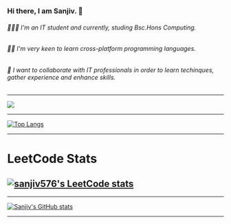 ### Hi there, I am Sanjiv. 👋

<!--
**sanjiv576/sanjiv576** is a ✨ _special_ ✨ repository because its `README.md` (this file) appears on your GitHub profile.

Here are some ideas to get you started:

- 🔭 I’m currently working on ...
- 🌱 I’m currently learning ...
- 👯 I’m looking to collaborate on ...
- 🤔 I’m looking for help with ...
- 💬 Ask me about ...
- 📫 How to reach me: ...
- 😄 Pronouns: ...
- ⚡ Fun fact: ...
-->
 ###### 👨🏻‍💻  I'm an IT student and currently, studing Bsc.Hons Computing.
 ###### 🙋🏻  I'm very keen to learn cross-platform programming languages.
 ###### 🔗  I want to collaborate with IT professionals in order to learn techinques, gather experience and enhance skills.
 
 ---
 <!-- Usage is added 
   [![Readme Card](https://github-readme-stats.vercel.app/api/pin/?username=sanjiv576&repo=github-readme-stats)](https://github.com/sanjiv576)-->
 
 <!-- profile view added -->
 ![](https://komarev.com/ghpvc/?username=sanjiv576&color=blue&label=PROFILE+VIEWS)

 
 ---
  <!-- using languages in GitHub-->
 [![Top Langs](https://github-readme-stats.vercel.app/api/top-langs/?username=sanjiv576&langs_count=9&layout=compact)](https://github.com/sanjiv576/github-readme-stats)
 
 ---
 # LeetCode Stats
 [![sanjiv576's LeetCode stats](https://leetcode-stats-six.vercel.app/?username=sanjiv576&theme=dark)](https://github.com/sanjiv576/leetcode-stats)
 ---
 
 ---
 <!-- GitHub stats is added   -->
 [![Sanjiv's GitHub stats](https://github-readme-stats.vercel.app/api?username=sanjiv576&count_private=true&show_icons=true&theme=solarized-dark)](https://github.com/sanjiv576/github-readme-stats)
 
 ---
 <!-- showing recent works done in this week

 [![willianrod's wakatime stats](https://github-readme-stats.vercel.app/api/wakatime?username=willianrod)](https://github.com/sanjiv576/github-readme-stats)
-->
 
 
